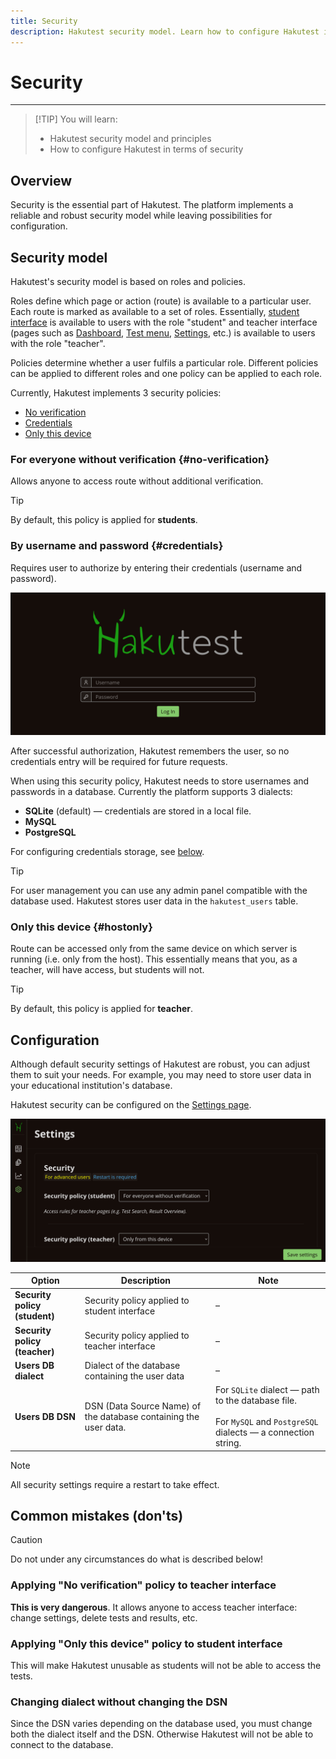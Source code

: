 ```yaml
---
title: Security
description: Hakutest security model. Learn how to configure Hakutest in terms of security
---
```


# Security

---

> [!TIP] You will learn:
>
> -   Hakutest security model and principles
> -   How to configure Hakutest in terms of security

## Overview

Security is the essential part of Hakutest. The platform implements a reliable
and robust security model while leaving possibilities for configuration.

## Security model

Hakutest's security model is based on roles and policies.

Roles define which page or action (route) is available to a particular user.
Each route is marked as available to a set of roles. Essentially, [student
interface](/handbook/guide/06-student-perspective) is available to users with
the role "student" and teacher interface (pages such as
[Dashboard](/handbook/guide/02-dashboard), [Test
menu](/handbook/guide/03-tests#tests-menu),
[Settings](/handbook/guide/05-settings), etc.) is available to users with the
role "teacher".

Policies determine whether a user fulfils a particular role. Different policies
can be applied to different roles and one policy can be applied to each role.

Currently, Hakutest implements 3 security policies:

-   [No verification](#no-verification)
-   [Credentials](#credentials)
-   [Only this device](#hostonly)

### For everyone without verification {#no-verification}

Allows anyone to access route without additional verification.

> [!TIP]
> By default, this policy is applied for **students**.

### By username and password {#credentials}

Requires user to authorize by entering their credentials (username and
password).

![Authorization page](./img/auth.png)

After successful authorization, Hakutest remembers the user, so no credentials
entry will be required for future requests.

When using this security policy, Hakutest needs to store usernames and passwords
in a database. Currently the platform supports 3 dialects:

-   **SQLite** (default) &mdash; credentials are stored in a local file.
-   **MySQL**
-   **PostgreSQL**

For configuring credentials storage, see [below](#configuration).

> [!TIP]
> For user management you can use any admin panel compatible with the database
> used. Hakutest stores user data in the `hakutest_users` table.

### Only this device {#hostonly}

Route can be accessed only from the same device on which server is running (i.e.
only from the host). This essentially means that you, as a teacher, will have
access, but students will not.

> [!TIP]
> By default, this policy is applied for **teacher**.

## Configuration

Although default security settings of Hakutest are robust, you can adjust them
to suit your needs. For example, you may need to store user data in your
educational institution's database.

Hakutest security can be configured on the [Settings
page](/handbook/guide/05-settings).

![Security settings](./img/security-settings.png)

| Option                        | Description                                                      | Note                                                                                                                              |
| ----------------------------- | ---------------------------------------------------------------- | --------------------------------------------------------------------------------------------------------------------------------- |
| **Security policy (student)** | Security policy applied to student interface                     | &ndash;                                                                                                                           |
| **Security policy (teacher)** | Security policy applied to teacher interface                     | &ndash;                                                                                                                           |
| **Users DB dialect**          | Dialect of the database containing the user data                 | &ndash;                                                                                                                           |
| **Users DB DSN**              | DSN (Data Source Name) of the database containing the user data. | For `SQLite` dialect &mdash; path to the database file.<br><br>For `MySQL` and `PostgreSQL` dialects &mdash; a connection string. |

> [!NOTE]
> All security settings require a restart to take effect.

## Common mistakes (don'ts)

> [!CAUTION]
> Do not under any circumstances do what is described below!

### Applying "No verification" policy to teacher interface

**This is very dangerous**. It allows anyone to access teacher interface: change
settings, delete tests and results, etc.

### Applying "Only this device" policy to student interface

This will make Hakutest unusable as students will not be able to access the
tests.

### Changing dialect without changing the DSN

Since the DSN varies depending on the database used, you must change both the
dialect itself and the DSN. Otherwise Hakutest will not be able to connect to
the database.
